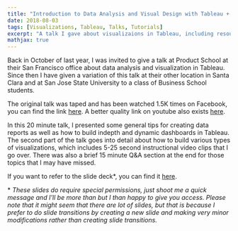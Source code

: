 ```yaml
---
title: "Introduction to Data Analysis and Visual Design with Tableau + Video"
date: 2018-08-03
tags: [Visualizations, Tableau, Talks, Tutorials]
excerpt: "A talk I gave about visualizaions in Tableau, including resources."
mathjax: true
---
```


Back in October of last year, I was invited to give a talk at Product School at their San Francisco office about data analysis and visualization in Tableau. Since then I have given a variation of this talk at their other location in Santa Clara and at San Jose State University to a class of Business School students.

The original talk was taped and has been watched 1.5K times on Facebook, you can find the link [here](https://www.facebook.com/productschool/videos/1899646390253735/). A better quality link on youtube also exists [here](https://www.youtube.com/watch?v=JZ1rGCAcQC0&t).

In this 20 minute talk, I presented some general tips for creating data reports as well as how to build indepth and dynamic dashboards in Tableau. The second part of the talk goes into detail about how to build various types of visualizations, which includes 5-25 second instructional video clips that I go over. There was also a brief 15 minute Q&A section at the end for those topics that I may have missed. 

If you want to refer to the slide deck*, you can find it [here](https://docs.google.com/presentation/d/1gv3b7p3a1bHBarQ5hTVK3Cf_Q9sbgXFxPpXZXR2S3NU/edit#slide=id.gc6f8954bc_0_53). 

\* *These slides do require special permissions, just shoot me a quick message and I'll be more than but I than happy to give you access. Please note that it might seem that there are lot of slides, but that is because I prefer to do slide transitions by creating a new slide and making very minor modifications rather than creating slide transitions.* 
